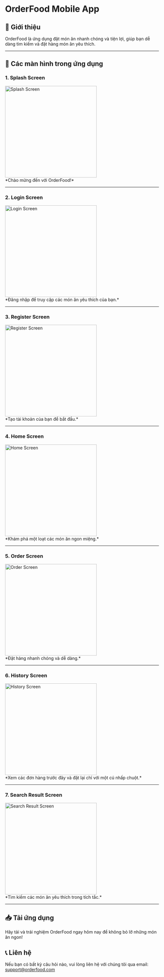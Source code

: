 # OrderFood Mobile App

## 🌟 Giới thiệu
OrderFood là ứng dụng đặt món ăn nhanh chóng và tiện lợi, giúp bạn dễ dàng tìm kiếm và đặt hàng món ăn yêu thích.

---

## 📱 Các màn hình trong ứng dụng

### 1. Splash Screen
<img src="https://github.com/user-attachments/assets/151830ca-f021-4c0c-8dd6-4d879ddf2f2b" width="300" alt="Splash Screen"/>
<br>
*Chào mừng đến với OrderFood!*

---

### 2. Login Screen
<img src="https://github.com/user-attachments/assets/044704f8-4341-4c10-8bd6-04e896bb1ab6" width="300" alt="Login Screen"/>
<br>
*Đăng nhập để truy cập các món ăn yêu thích của bạn.*

---

### 3. Register Screen
<img src="https://github.com/user-attachments/assets/044704f8-4341-4c10-8bd6-04e896bb1ab6" width="300" alt="Register Screen"/>
<br>
*Tạo tài khoản của bạn để bắt đầu.*

---

### 4. Home Screen
<img src="https://github.com/user-attachments/assets/0c8a62c9-f235-43ca-afaf-fd82f51cb74b" width="300" alt="Home Screen"/>
<br>
*Khám phá một loạt các món ăn ngon miệng.*

---

### 5. Order Screen
<img src="https://github.com/user-attachments/assets/f3c092f7-08e4-4439-8935-b9d2cd7ab415" width="300" alt="Order Screen"/>
<br>
*Đặt hàng nhanh chóng và dễ dàng.*

---

### 6. History Screen
<img src="https://github.com/user-attachments/assets/f8a4cdc0-0eb1-47b2-b981-667e81817f33" width="300" alt="History Screen"/>
<br>
*Xem các đơn hàng trước đây và đặt lại chỉ với một cú nhấp chuột.*

---

### 7. Search Result Screen
<img src="https://github.com/user-attachments/assets/012dbcf6-85bc-4f58-a8c5-5c4c37445be0" width="300" alt="Search Result Screen"/>
<br>
*Tìm kiếm các món ăn yêu thích trong tích tắc.*

---

## 📥 Tải ứng dụng
Hãy tải và trải nghiệm OrderFood ngay hôm nay để không bỏ lỡ những món ăn ngon!

## 📞 Liên hệ
Nếu bạn có bất kỳ câu hỏi nào, vui lòng liên hệ với chúng tôi qua email: support@orderfood.com
